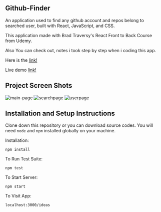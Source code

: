 ## Github-Finder

An application used to find any github account and repos belong to searched user, built with React, JavaScript, and CSS.

This application made with Brad Traversy's React Front to Back Course from Udemy.

Also You can check out, notes i took step by step when i coding this app.

Here is the [link!](https://github.com/erencanertem/my-notes-react-apps/tree/master/GithubFinder%20App%20Notes)

Live demo [link!](https://githubfinderapp-six.vercel.app/user/erencanertem)

## Project Screen Shots

![main-page](https://user-images.githubusercontent.com/66770659/162547509-5170d1ed-992c-4e99-89b1-f21a9ac8c657.png)
![searchpage](https://user-images.githubusercontent.com/66770659/162547521-bff323d9-a289-4aa8-821d-09d9ba027ed4.png)
![userpage](https://user-images.githubusercontent.com/66770659/162547527-bad55e8e-48c1-410c-ba4a-328f11562888.png)

## Installation and Setup Instructions

Clone down this repository or you can download source codes. You will need `node` and `npm` installed globally on your machine.

Installation:

`npm install`

To Run Test Suite:

`npm test`

To Start Server:

`npm start`

To Visit App:

`localhost:3000/ideas`
